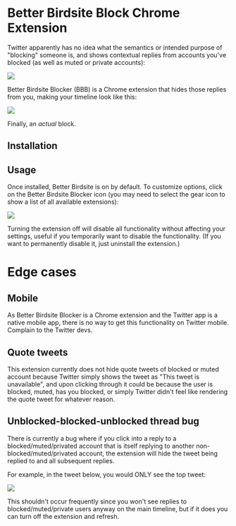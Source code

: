 # Better Birdsite Block Chrome Extension

Twitter apparently has no idea what the semantics or intended purpose of "blocking" someone is, and shows contextual replies from accounts you've blocked (as well as muted or private accounts):

![](https://i.imgur.com/n6Zg1vn.png)

Better Birdsite Blocker (BBB) is a Chrome extension that hides those replies from you, making your timeline look like this:

![](https://i.imgur.com/4WPA6c8.png)

Finally, an _actual_ block.

## Installation

## Usage

Once installed, Better Birdsite is on by default. To customize options, click on the Better Birdsite Blocker icon (you may need to select the gear icon to show a list of all available extensions):

![](https://i.imgur.com/hu1Z6fR.png)

Turning the extension off will disable all functionality without affecting your settings, useful if you temporarily want to disable the functionality. (If you want to permanently disable it, just uninstall the extension.)

# Edge cases

## Mobile

As Better Birdsite Blocker is a Chrome extension and the Twitter app is a native mobile app, there is no way to get this functionality on Twitter mobile. Complain to the Twitter devs.

## Quote tweets

This extension currently does not hide quote tweets of blocked or muted account because Twitter simply shows the tweet as "This tweet is unavailable", and upon clicking through it could be because the user is blocked, muted, has you blocked, or simply Twitter didn't feel like rendering the quote tweet for whatever reason.

## Unblocked-blocked-unblocked thread bug

There is currently a bug where if you click into a reply to a blocked/muted/privated account that is itself replying to another non-blocked/muted/privated account, the extension will hide the tweet being replied to and all subsequent replies.

For example, in the tweet below, you would ONLY see the top tweet:

![](https://i.imgur.com/AR0up1P.png)

This shouldn't occur frequently since you won't see replies to blocked/muted/private users anyway on the main timeline, but if it does you can turn off the extension and refresh.